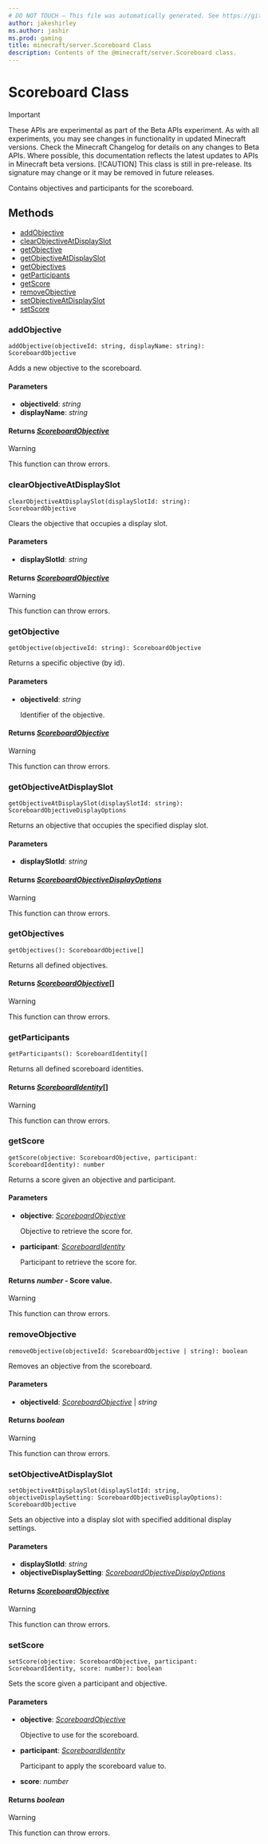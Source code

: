 ```yaml
---
# DO NOT TOUCH — This file was automatically generated. See https://github.com/mojang/minecraftapidocsgenerator to modify descriptions, examples, etc.
author: jakeshirley
ms.author: jashir
ms.prod: gaming
title: minecraft/server.Scoreboard Class
description: Contents of the @minecraft/server.Scoreboard class.
---
```

# Scoreboard Class
>[!IMPORTANT]
>These APIs are experimental as part of the Beta APIs experiment. As with all experiments, you may see changes in functionality in updated Minecraft versions. Check the Minecraft Changelog for details on any changes to Beta APIs. Where possible, this documentation reflects the latest updates to APIs in Minecraft beta versions.
> [!CAUTION]
> This class is still in pre-release.  Its signature may change or it may be removed in future releases.

Contains objectives and participants for the scoreboard.

## Methods
- [addObjective](#addobjective)
- [clearObjectiveAtDisplaySlot](#clearobjectiveatdisplayslot)
- [getObjective](#getobjective)
- [getObjectiveAtDisplaySlot](#getobjectiveatdisplayslot)
- [getObjectives](#getobjectives)
- [getParticipants](#getparticipants)
- [getScore](#getscore)
- [removeObjective](#removeobjective)
- [setObjectiveAtDisplaySlot](#setobjectiveatdisplayslot)
- [setScore](#setscore)

### **addObjective**
`
addObjective(objectiveId: string, displayName: string): ScoreboardObjective
`

Adds a new objective to the scoreboard.

#### **Parameters**
- **objectiveId**: *string*
- **displayName**: *string*

#### **Returns** [*ScoreboardObjective*](ScoreboardObjective.md)

> [!WARNING]
> This function can throw errors.

### **clearObjectiveAtDisplaySlot**
`
clearObjectiveAtDisplaySlot(displaySlotId: string): ScoreboardObjective
`

Clears the objective that occupies a display slot.

#### **Parameters**
- **displaySlotId**: *string*

#### **Returns** [*ScoreboardObjective*](ScoreboardObjective.md)

> [!WARNING]
> This function can throw errors.

### **getObjective**
`
getObjective(objectiveId: string): ScoreboardObjective
`

Returns a specific objective (by id).

#### **Parameters**
- **objectiveId**: *string*
  
  Identifier of the objective.

#### **Returns** [*ScoreboardObjective*](ScoreboardObjective.md)

> [!WARNING]
> This function can throw errors.

### **getObjectiveAtDisplaySlot**
`
getObjectiveAtDisplaySlot(displaySlotId: string): ScoreboardObjectiveDisplayOptions
`

Returns an objective that occupies the specified display slot.

#### **Parameters**
- **displaySlotId**: *string*

#### **Returns** [*ScoreboardObjectiveDisplayOptions*](ScoreboardObjectiveDisplayOptions.md)

> [!WARNING]
> This function can throw errors.

### **getObjectives**
`
getObjectives(): ScoreboardObjective[]
`

Returns all defined objectives.

#### **Returns** [*ScoreboardObjective*](ScoreboardObjective.md)[]

> [!WARNING]
> This function can throw errors.

### **getParticipants**
`
getParticipants(): ScoreboardIdentity[]
`

Returns all defined scoreboard identities.

#### **Returns** [*ScoreboardIdentity*](ScoreboardIdentity.md)[]

> [!WARNING]
> This function can throw errors.

### **getScore**
`
getScore(objective: ScoreboardObjective, participant: ScoreboardIdentity): number
`

Returns a score given an objective and participant.

#### **Parameters**
- **objective**: [*ScoreboardObjective*](ScoreboardObjective.md)
  
  Objective to retrieve the score for.
- **participant**: [*ScoreboardIdentity*](ScoreboardIdentity.md)
  
  Participant to retrieve the score for.

#### **Returns** *number* - Score value.

> [!WARNING]
> This function can throw errors.

### **removeObjective**
`
removeObjective(objectiveId: ScoreboardObjective | string): boolean
`

Removes an objective from the scoreboard.

#### **Parameters**
- **objectiveId**: [*ScoreboardObjective*](ScoreboardObjective.md) | *string*

#### **Returns** *boolean*

> [!WARNING]
> This function can throw errors.

### **setObjectiveAtDisplaySlot**
`
setObjectiveAtDisplaySlot(displaySlotId: string, objectiveDisplaySetting: ScoreboardObjectiveDisplayOptions): ScoreboardObjective
`

Sets an objective into a display slot with specified additional display settings.

#### **Parameters**
- **displaySlotId**: *string*
- **objectiveDisplaySetting**: [*ScoreboardObjectiveDisplayOptions*](ScoreboardObjectiveDisplayOptions.md)

#### **Returns** [*ScoreboardObjective*](ScoreboardObjective.md)

> [!WARNING]
> This function can throw errors.

### **setScore**
`
setScore(objective: ScoreboardObjective, participant: ScoreboardIdentity, score: number): boolean
`

Sets the score given a participant and objective.

#### **Parameters**
- **objective**: [*ScoreboardObjective*](ScoreboardObjective.md)
  
  Objective to use for the scoreboard.
- **participant**: [*ScoreboardIdentity*](ScoreboardIdentity.md)
  
  Participant to apply the scoreboard value to.
- **score**: *number*

#### **Returns** *boolean*

> [!WARNING]
> This function can throw errors.
